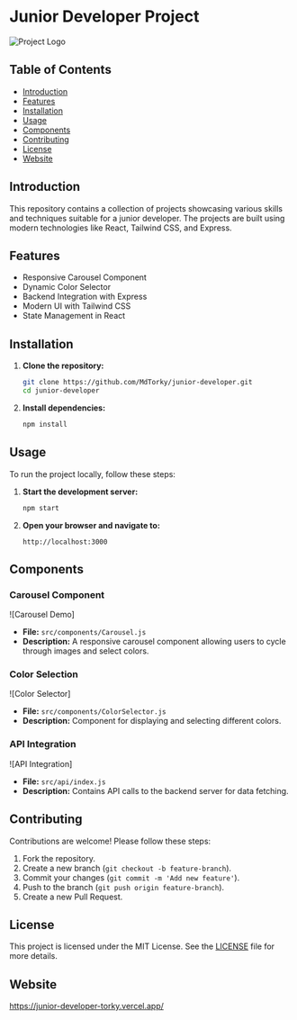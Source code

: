 # Junior Developer Project

![Project Logo](public/Website-Mockups.png)

## Table of Contents

- [Introduction](#introduction)
- [Features](#features)
- [Installation](#installation)
- [Usage](#usage)
- [Components](#components)
- [Contributing](#contributing)
- [License](#license)
- [Website](#website)

## Introduction

This repository contains a collection of projects showcasing various skills and techniques suitable for a junior developer. The projects are built using modern technologies like React, Tailwind CSS, and Express.

## Features

- Responsive Carousel Component
- Dynamic Color Selector
- Backend Integration with Express
- Modern UI with Tailwind CSS
- State Management in React

## Installation

1. **Clone the repository:**
   ```bash
   git clone https://github.com/MdTorky/junior-developer.git
   cd junior-developer
   ```
2. **Install dependencies:**
   ```bash
   npm install
   ```

## Usage

To run the project locally, follow these steps:

1. **Start the development server:**

   ```bash
   npm start
   ```

2. **Open your browser and navigate to:**
   ```
   http://localhost:3000
   ```

## Components

### Carousel Component

![Carousel Demo]

<!-- (public/carousel-demo.png) -->

- **File:** `src/components/Carousel.js`
- **Description:** A responsive carousel component allowing users to cycle through images and select colors.

### Color Selection

![Color Selector]

<!-- (public/color-selector.png) -->

- **File:** `src/components/ColorSelector.js`
- **Description:** Component for displaying and selecting different colors.

### API Integration

![API Integration]

<!-- (public/api-integration.png) -->

- **File:** `src/api/index.js`
- **Description:** Contains API calls to the backend server for data fetching.

## Contributing

Contributions are welcome! Please follow these steps:

1. Fork the repository.
2. Create a new branch (`git checkout -b feature-branch`).
3. Commit your changes (`git commit -m 'Add new feature'`).
4. Push to the branch (`git push origin feature-branch`).
5. Create a new Pull Request.

## License

This project is licensed under the MIT License. See the [LICENSE](LICENSE) file for more details.

## Website

https://junior-developer-torky.vercel.app/

